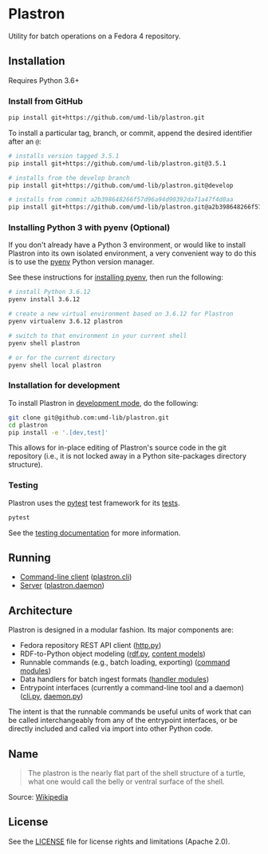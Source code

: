 # Plastron

Utility for batch operations on a Fedora 4 repository.

## Installation

Requires Python 3.6+

### Install from GitHub

```bash
pip install git+https://github.com/umd-lib/plastron.git
```

To install a particular tag, branch, or commit, append the desired identifier
after an `@`:

```bash
# installs version tagged 3.5.1
pip install git+https://github.com/umd-lib/plastron.git@3.5.1

# installs from the develop branch
pip install git+https://github.com/umd-lib/plastron.git@develop

# installs from commit a2b398648266f57d96a94d90392da71a47f4d0aa
pip install git+https://github.com/umd-lib/plastron.git@a2b398648266f57d96a94d90392da71a47f4d0aa
```

### Installing Python 3 with pyenv (Optional)

If you don't already have a Python 3 environment, or would like to install
Plastron into its own isolated environment, a very convenient way to do this is
to use the [pyenv] Python version manager.

See these instructions for [installing pyenv](https://github.com/pyenv/pyenv#installation),
then run the following:

```bash
# install Python 3.6.12
pyenv install 3.6.12

# create a new virtual environment based on 3.6.12 for Plastron
pyenv virtualenv 3.6.12 plastron

# switch to that environment in your current shell
pyenv shell plastron

# or for the current directory
pyenv shell local plastron
```

### Installation for development

To install Plastron in [development mode], do the following:

```bash
git clone git@github.com:umd-lib/plastron.git
cd plastron
pip install -e '.[dev,test]'
```

This allows for in-place editing of Plastron's source code in the git
repository (i.e., it is not locked away in a Python site-packages directory
structure).

### Testing

Plastron uses the [pytest] test framework for its [tests](tests).

```bash
pytest
```

See the [testing documentation](docs/testing.md) for more information.

## Running

* [Command-line client](docs/cli.md) ([plastron.cli](plastron/cli.py))
* [Server](docs/daemon.md) ([plastron.daemon](plastron/daemon.py))

## Architecture

Plastron is designed in a modular fashion. Its major components are:

* Fedora repository REST API client ([http.py](plastron/http.py))
* RDF-to-Python object modeling ([rdf.py](plastron/rdf.py), [content models](plastron/models))
* Runnable commands (e.g., batch loading, exporting) ([command modules](plastron/commands))
* Data handlers for batch ingest formats ([handler modules](plastron/handlers))
* Entrypoint interfaces (currently a command-line tool and
  a daemon) ([cli.py](plastron/cli.py), [daemon.py](plastron/daemon.py))

The intent is that the runnable commands be useful units of work that can be
called interchangeably from any of the entrypoint interfaces, or be directly
included and called via import into other Python code.

## Name

> The plastron is the nearly flat part of the shell structure of a turtle,
> what one would call the belly or ventral surface of the shell.

Source: [Wikipedia](https://en.wikipedia.org/wiki/Turtle_shell#Plastron)

## License

See the [LICENSE](LICENSE.md) file for license rights and limitations (Apache 2.0).

[pyenv]: https://github.com/pyenv/pyenv
[development mode]: https://packaging.python.org/tutorials/installing-packages/#installing-from-vcs
[pytest]: https://pypi.org/project/pytest/
